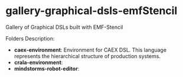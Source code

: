 # gallery-graphical-dsls-emfStencil
Gallery of Graphical DSLs built with EMF-Stencil

Folders Description:
* __caex-environment__: Environment for CAEX DSL. This language represents the hierarchical structure of production systems. 
* __crala-environment__: 
* __mindstorms-robot-editor__:
